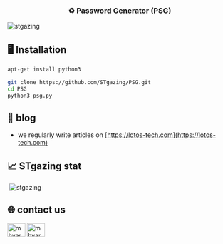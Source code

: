 <h3 align="center">♻️ Password Generator (PSG)</h3>

<p align="left"> <img src="https://komarev.com/ghpvc/?username=stgazing&label=Profile%20views&color=0e75b6&style=flat" alt="stgazing" /> </p>


## 🖥 Installation
```bash
apt-get install python3
```
```bash
git clone https://github.com/STgazing/PSG.git
cd PSG
python3 psg.py
```

## 📝 blog
-  we regularly write articles on [https://lotos-tech.com](https://lotos-tech.com)

## 📈 STgazing stat
<p>&nbsp;<img align="center" src="https://github-readme-stats.vercel.app/api?username=stgazing&show_icons=true&locale=en" alt="stgazing" /></p>

## 🌐 contact us 
<p align="left">
<a href="https://twitter.com/lotostech" target="blank"><img align="center" src="https://raw.githubusercontent.com/rahuldkjain/github-profile-readme-generator/master/src/images/icons/Social/twitter.svg" alt="mhyar_nsi" height="30" width="40" /></a>
<a href="https://instagram.com/lotos_tech" target="blank"><img align="center" src="https://raw.githubusercontent.com/rahuldkjain/github-profile-readme-generator/master/src/images/icons/Social/instagram.svg" alt="mhyar_nsi" height="30" width="40" /></a>
</p>
